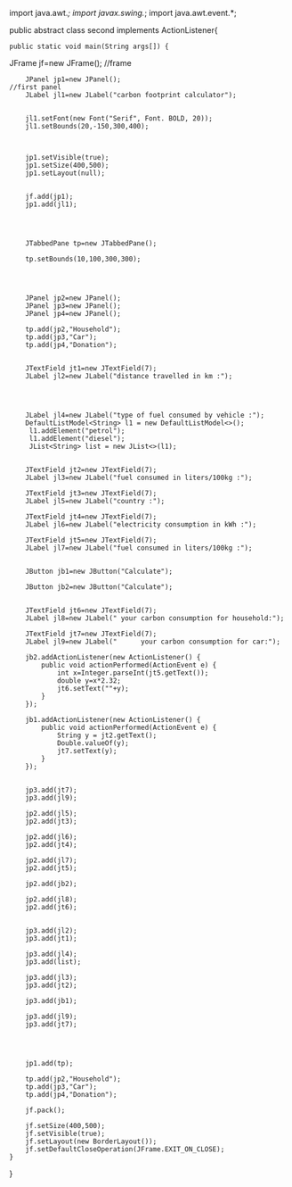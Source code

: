 
import java.awt.*;
import javax.swing.*;
import java.awt.event.*;
	
public abstract class second implements ActionListener{

		
	public static void main(String args[]) {
	
JFrame jf=new JFrame();															//frame
		

		
		JPanel jp1=new JPanel();														//first panel
		JLabel jl1=new JLabel("carbon footprint calculator");
	

		jl1.setFont(new Font("Serif", Font. BOLD, 20));
		jl1.setBounds(20,-150,300,400);
		
		
		
		jp1.setVisible(true);
		jp1.setSize(400,500);
		jp1.setLayout(null);
		
		
		jf.add(jp1);
		jp1.add(jl1);
		
		
		
		
		JTabbedPane tp=new JTabbedPane(); 
		
		tp.setBounds(10,100,300,300);  
		
		
        
		
		JPanel jp2=new JPanel();
		JPanel jp3=new JPanel();
		JPanel jp4=new JPanel();
		
		tp.add(jp2,"Household");
		tp.add(jp3,"Car");
		tp.add(jp4,"Donation");
		
		
		JTextField jt1=new JTextField(7);				
		JLabel jl2=new JLabel("distance travelled in km :");
		
		
		 
		
		JLabel jl4=new JLabel("type of fuel consumed by vehicle :");
		DefaultListModel<String> l1 = new DefaultListModel<>(); 
		 l1.addElement("petrol");  
         l1.addElement("diesel");  
         JList<String> list = new JList<>(l1); 
		
		
		JTextField jt2=new JTextField(7);	
		JLabel jl3=new JLabel("fuel consumed in liters/100kg :");
		
		JTextField jt3=new JTextField(7);	
		JLabel jl5=new JLabel("country :");
		
		JTextField jt4=new JTextField(7);	
		JLabel jl6=new JLabel("electricity consumption in kWh :");
		
		JTextField jt5=new JTextField(7);	
		JLabel jl7=new JLabel("fuel consumed in liters/100kg :");
		
		
		JButton jb1=new JButton("Calculate");
		
		JButton jb2=new JButton("Calculate");
		
		
		JTextField jt6=new JTextField(7);	
		JLabel jl8=new JLabel(" your carbon consumption for household:");
		
		JTextField jt7=new JTextField(7);	
		JLabel jl9=new JLabel("      your carbon consumption for car:");
		
		jb2.addActionListener(new ActionListener() {
			public void actionPerformed(ActionEvent e) {
				int x=Integer.parseInt(jt5.getText());
				double y=x*2.32;
				jt6.setText(""+y);
			}
		});
		
		jb1.addActionListener(new ActionListener() {
			public void actionPerformed(ActionEvent e) {
				String y = jt2.getText();
				Double.valueOf(y);
				jt7.setText(y);
			}
		});
		
		
		jp3.add(jt7);
		jp3.add(jl9);
		
		jp2.add(jl5);
		jp2.add(jt3);
		
		jp2.add(jl6);
		jp2.add(jt4);
		
		jp2.add(jl7);
		jp2.add(jt5);
		
		jp2.add(jb2);
		
		jp2.add(jl8);
		jp2.add(jt6);
		
		
		jp3.add(jl2);
		jp3.add(jt1);
		
		jp3.add(jl4);
		jp3.add(list);
		
		jp3.add(jl3);
		jp3.add(jt2);
		
		jp3.add(jb1);
		
		jp3.add(jl9);
		jp3.add(jt7);
		
		
		
		
		jp1.add(tp);
		
		tp.add(jp2,"Household");
		tp.add(jp3,"Car");
		tp.add(jp4,"Donation");
		
		jf.pack();
		
		jf.setSize(400,500);
		jf.setVisible(true);
		jf.setLayout(new BorderLayout());
		jf.setDefaultCloseOperation(JFrame.EXIT_ON_CLOSE);
	}
		
		

	
}







